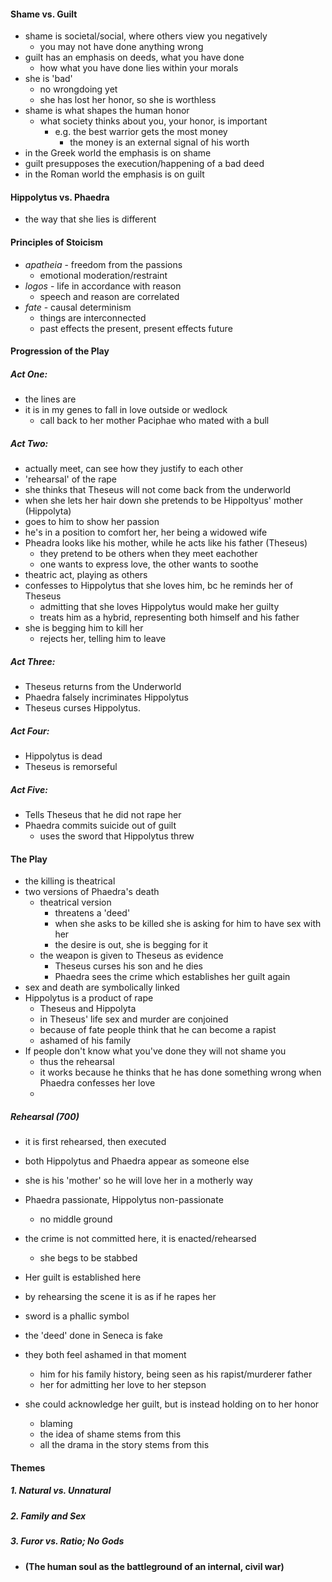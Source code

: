 #### Shame vs. Guilt

- shame is societal/social, where others view you negatively
  - you may not have done anything wrong
- guilt has an emphasis on deeds, what you have done
  - how what you have done lies within your morals
- she is 'bad'
  - no wrongdoing yet
  - she has lost her honor, so she is worthless
- shame is what shapes the human honor
  - what society thinks about you, your honor, is important
    - e.g. the best warrior gets the most money
      - the money is an external signal of his worth
- in the Greek world the emphasis is on shame
- guilt presupposes the execution/happening of a bad deed
- in the Roman world the emphasis is on guilt

#### Hippolytus vs. Phaedra

- the way that she lies is different

#### Principles of Stoicism

- *apatheia* - freedom from the passions
  - emotional moderation/restraint
- *logos* - life in accordance with reason
  - speech and reason are correlated
- *fate* - causal determinism
  - things are interconnected
  - past effects the present, present effects future

#### Progression of the Play

##### Act One: 

- the lines are 
- it is in my genes to fall in love outside or wedlock
  - call back to her mother Paciphae who mated with a bull

##### Act Two:

- actually meet, can see how they justify to each other
- 'rehearsal' of the rape
- she thinks that Theseus will not come back from the underworld
- when she lets her hair down she pretends to be Hippoltyus' mother (Hippolyta)
- goes to him to show her passion
- he's in a position to comfort her, her being a widowed wife
- Pheadra looks like his mother, while he acts like his father (Theseus)
  - they pretend to be others when they meet eachother
  - one wants to express love, the other wants to soothe
- theatric act, playing as others
- confesses to Hippolytus that she loves him, bc he reminds her of Theseus
  - admitting that she loves Hippolytus would make her guilty
  - treats him as a hybrid, representing both himself and his father
- she is begging him to kill her
  - rejects her, telling him to leave

##### Act Three:

- Theseus returns from the Underworld
- Phaedra falsely incriminates Hippolytus
- Theseus curses Hippolytus.

##### Act Four:

- Hippolytus is dead
- Theseus is remorseful

##### Act Five:

- Tells Theseus that he did not rape her
- Phaedra commits suicide out of guilt
  - uses the sword that Hippolytus threw

#### The Play

- the killing is theatrical
- two versions of Phaedra's death
  - theatrical version
    - threatens a 'deed'
    - when she asks to be killed she is asking for him to have sex with her
    - the desire is out, she is begging for it
  - the weapon is given to Theseus as evidence
    - Theseus curses his son and he dies
    - Phaedra sees the crime which establishes her guilt again
- sex and death are symbolically linked
- Hippolytus is a product of rape
  - Theseus and Hippolyta
  - in Theseus' life sex and murder are conjoined
  - because of fate people think that he can become a rapist
  - ashamed of his family
- If people don't know what you've done they will not shame you
  - thus the rehearsal
  - it works because he thinks that he has done something wrong when Phaedra confesses her love
  - 

##### Rehearsal (700)

- it is first rehearsed, then executed

- both Hippolytus and Phaedra appear as someone else

- she is his 'mother' so he will love her in a motherly way

- Phaedra passionate, Hippolytus non-passionate
  
  - no middle ground
  
- the crime is not committed here, it is enacted/rehearsed
  
  - she begs to be stabbed
  
- Her guilt is established here

- by rehearsing the scene it is as if he rapes her
  
- sword is a phallic symbol
  
- the 'deed' done in Seneca is fake

- they both feel ashamed in that moment

  - him for his family history, being seen as his rapist/murderer father
  - her for admitting her love to her stepson

- she could acknowledge her guilt, but is instead holding on to her honor

  - blaming 
  - the idea of shame stems from this
  - all the drama in the story stems from this

  


#### Themes

##### 1. Natural vs. Unnatural

##### 2. Family and Sex

##### 3. *Furor* vs. *Ratio*; No Gods

- **(The human soul as the battleground of an internal, civil war)**

